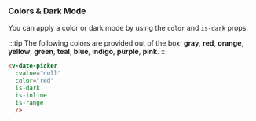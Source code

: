 ### Colors & Dark Mode

You can apply a color or dark mode by using the `color` and `is-dark` props.

:::tip
The following colors are provided out of the box: **gray**, **red**, **orange**, **yellow**, **green**, **teal**, **blue**, **indigo**, **purple**, **pink**.
:::

<guide-readme-cal-configure />

<div class="example is-dark">
  <v-date-picker
    :value="null"
    color="red"
    is-dark
    is-inline
    is-range
    />
</div>

```html
<v-date-picker
  :value="null"
  color="red"
  is-dark
  is-inline
  is-range
  />
```